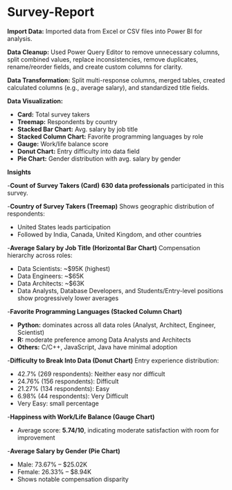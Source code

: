 # Survey-Report

 **Import Data:** Imported data from Excel or CSV files into Power BI for analysis.  
 
 **Data Cleanup:** Used Power Query Editor to remove unnecessary columns, split combined values, replace inconsistencies, remove duplicates, rename/reorder fields, and create custom columns for clarity.

 **Data Transformation:** Split multi-response columns, merged tables, created calculated columns (e.g., average salary), and standardized title fields.
 
 **Data Visualization:** 

- **Card:** Total survey takers  
- **Treemap:** Respondents by country  
- **Stacked Bar Chart:** Avg. salary by job title  
- **Stacked Column Chart:** Favorite programming languages by role  
- **Gauge:** Work/life balance score  
- **Donut Chart:** Entry difficulty into data field  
- **Pie Chart:** Gender distribution with avg. salary by gender

**Insights**

-**Count of Survey Takers (Card)**
**630 data professionals** participated in this survey.

-**Country of Survey Takers (Treemap)**
Shows geographic distribution of respondents:  
- United States leads participation  
- Followed by India, Canada, United Kingdom, and other countries

-**Average Salary by Job Title (Horizontal Bar Chart)**
Compensation hierarchy across roles:  
- Data Scientists: ~$95K (highest)  
- Data Engineers: ~$65K  
- Data Architects: ~$63K  
- Data Analysts, Database Developers, and Students/Entry-level positions show progressively lower averages

-**Favorite Programming Languages (Stacked Column Chart)**
- **Python:** dominates across all data roles (Analyst, Architect, Engineer, Scientist)  
- **R:** moderate preference among Data Analysts and Architects  
- **Others:** C/C++, JavaScript, Java have minimal adoption

-**Difficulty to Break Into Data (Donut Chart)**
Entry experience distribution:  
- 42.7% (269 respondents): Neither easy nor difficult  
- 24.76% (156 respondents): Difficult  
- 21.27% (134 respondents): Easy  
- 6.98% (44 respondents): Very Difficult  
- Very Easy: small percentage

-**Happiness with Work/Life Balance (Gauge Chart)**
- Average score: **5.74/10**, indicating moderate satisfaction with room for improvement

-**Average Salary by Gender (Pie Chart)**
- Male: 73.67% – $25.02K  
- Female: 26.33% – $8.94K  
- Shows notable compensation disparity


  
